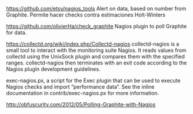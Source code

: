 https://github.com/etsy/nagios_tools
Alert on data, based on number from Graphite.
Permite hacer checks contra estimaciones Holt-Winters

https://github.com/olivierHa/check_graphite
Nagios plugin to poll Graphite for data.

https://collectd.org/wiki/index.php/Collectd-nagios
collectd-nagios is a small tool to interact with the monitoring suite Nagios. It reads values from collectd using the UnixSock plugin and compares them with the specified ranges. collectd-nagios then terminates with an exit code according to the Nagios plugin development guidelines.

exec-nagios.px, a script for the Exec plugin that can be used to execute Nagios checks and import “performance data”. See the inline documentation in contrib/exec-nagios.px for more information.


http://obfuscurity.com/2012/05/Polling-Graphite-with-Nagios
